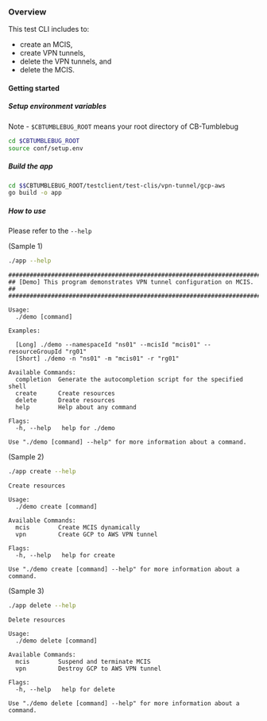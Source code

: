 

### Overview

This test CLI includes to:
- create an MCIS,
- create VPN tunnels,
- delete the VPN tunnels, and
- delete the MCIS.

#### Getting started

##### Setup environment variables
Note - `$CBTUMBLEBUG_ROOT` means your root directory of CB-Tumblebug
```bash
cd $CBTUMBLEBUG_ROOT
source conf/setup.env
```

##### Build the app
```bash
cd $$CBTUMBLEBUG_ROOT/testclient/test-clis/vpn-tunnel/gcp-aws
go build -o app
```

##### How to use

Please refer to the `--help` 

(Sample 1)
```bash
./app --help
```
```
########################################################################
## [Demo] This program demonstrates VPN tunnel configuration on MCIS. ##
########################################################################

Usage:
  ./demo [command]

Examples:

  [Long] ./demo --namespaceId "ns01" --mcisId "mcis01" --resourceGroupId "rg01"
  [Short] ./demo -n "ns01" -m "mcis01" -r "rg01"

Available Commands:
  completion  Generate the autocompletion script for the specified shell
  create      Create resources
  delete      Dreate resources
  help        Help about any command

Flags:
  -h, --help   help for ./demo

Use "./demo [command] --help" for more information about a command.
```

(Sample 2)
```bash
./app create --help
```
```
Create resources

Usage:
  ./demo create [command]

Available Commands:
  mcis        Create MCIS dynamically
  vpn         Create GCP to AWS VPN tunnel

Flags:
  -h, --help   help for create

Use "./demo create [command] --help" for more information about a command.
```

(Sample 3)
```bash
./app delete --help
```
```
Delete resources

Usage:
  ./demo delete [command]

Available Commands:
  mcis        Suspend and terminate MCIS
  vpn         Destroy GCP to AWS VPN tunnel

Flags:
  -h, --help   help for delete

Use "./demo delete [command] --help" for more information about a command.
```
